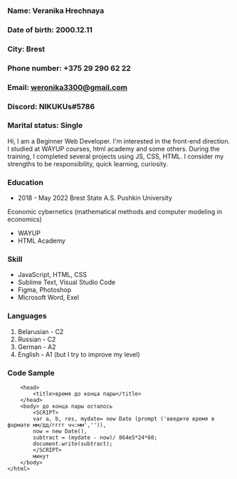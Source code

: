 ### __Name:__           Veranika Hrechnaya
### __Date of birth:__  2000.12.11
### __City:__           Brest
### __Phone number:__   +375 29 290 62 22
### __Email:__          weronika3300@gmail.com
### __Discord:__        NIKUKUs#5786
### __Marital status:__ Single

Hi, I am a Beginner Web Developer. I'm interested in the front-end direction. I studied at WAYUP courses, html academy and some others. During the training, I completed several projects using JS, CSS, HTML. I consider my strengths to be responsibility, quick learning, curiosity.

### Education
+ 2018 - May 2022
 Brest State A.S. Pushkin University
 
 Economic cybernetics (mathematical methods and computer modeling in economics)
+ WAYUP
+ HTML Academy

### Skill
* JavaScript, HTML, CSS
* Sublime Text, Visual Studio Code
* Figma, Photoshop
* Microsoft Word, Exel

### Languages
1. Belarusian - C2
2. Russian - C2
3. German - A2
4. English - A1 (but I try to improve my level)

### Code Sample

```<html>
	<head>
		<title>время до конца пары</title>
	</head>
	<body> до конца пары осталось
		<SCRIPT>
		var a, b, res, mydate= new Date (prompt ('введите время в формате мм/дд/гггг чч:мм','')), 
		now = new Date(),
		subtract = (mydate - now)/ 864e5*24*60;
		document.write(subtract);
		</SCRIPT>
		минут
	</body>
</html>
```

